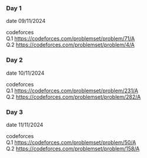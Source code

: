 ### Day 1
date 09/11/2024

codeforces 
<br>
Q.1 https://codeforces.com/problemset/problem/71/A<br>
Q.2 https://codeforces.com/problemset/problem/4/A


### Day 2
date 10/11/2024

codeforces 
<br>
Q.1 https://codeforces.com/problemset/problem/231/A<br>
Q.2 https://codeforces.com/problemset/problem/282/A


### Day 3
date 11/11/2024

codeforces <br>
Q.1 https://codeforces.com/problemset/problem/50/A<br>
Q.2 https://codeforces.com/problemset/problem/158/A